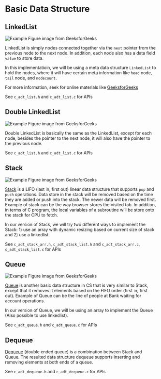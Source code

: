 # Basic Data Structure

## LinkedList

![Example Figure](https://media.geeksforgeeks.org/wp-content/cdn-uploads/gq/2013/03/Linkedlist.png) image from GeeksforGeeks

LinkedList is simply nodes connected together via the `next` pointer from the previous node to the next node. In addition, each node also has a data field `value` to store data.

In this implementatioin, we will be using a meta data structure `LinkedList` to hold the nodes, where it will have certain meta information like `head` node, `tail` node, and `nodecount`.

For more information, seek for online materials like [GeeksforGeeks](https://www.geeksforgeeks.org/data-structures/linked-list/)

See `c_adt_list.h` and `c_adt_list.c` for APIs

## Double LinkedList

![Example Figure](https://media.geeksforgeeks.org/wp-content/cdn-uploads/gq/2014/03/DLL1.png) image from GeeksforGeeks

Double LinkedList is basically the same as the LinkedList, except for each node, besides the pointer to the next node, it will also have the pointer to the previous node.

See `c_adt_list.h` and `c_adt_list.c` for APIs

## Stack

![Example Figure](https://media.geeksforgeeks.org/wp-content/cdn-uploads/gq/2013/03/stack.png) image from GeeksforGeeks

[Stack](https://www.geeksforgeeks.org/stack-data-structure/) is a LIFO (last in, first out) linear data structure that supports `pop` and `push` operations. Data store in the stack will be removed based on the time they are added or push into the stack. The newer data will be removed first. Example of stack can be the way browser stores the visited tab. In addition, in terms of C program, the local variables of a subroutine will be store onto the stack for CPU to fetch.

In our version of Stack, we will try two different ways to implement the Stack: 1) use an array with dynamic resizing based on current size of stack and 2) use a linkedlist.

See `c_adt_stack_arr.h`, `c_adt_stack_list.h` and `c_adt_stack_arr.c`, `c_adt_stack_list.c` for APIs

## Queue

![Example Figure](https://media.geeksforgeeks.org/wp-content/cdn-uploads/gq/2014/02/Queue.png) image from GeeksforGeeks

[Queue](https://www.geeksforgeeks.org/queue-data-structure/) is another basic data structure in CS that is very similar to Stack, except that it removes it elements based on the FIFO order (first in, first out). Example of Queue can be the line of people at Bank waiting for account operations.

In our version of Queue, we will be using an array to implement the Queue (Also possible to use linkedlist).

See `c_adt_queue.h` and `c_adt_queue.c` for APIs

## Dequeue

[Dequeue](https://www.geeksforgeeks.org/deque-set-1-introduction-applications/) (double ended queue) is a combination between Stack and Queue. The resulted data structure dequeue supports inserting and removing elements at both ends of a queue.

See `c_adt_dequeue.h` and `c_adt_dequeue.c` for APIs

